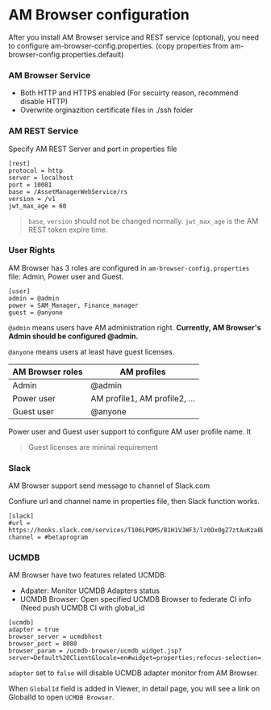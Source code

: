 # AM Browser configuration

After you install AM Browser service and REST service (optional), you need to configure am-browser-config.properties. (copy properties from am-browser-config.properties.default)

### AM Browser Service

- Both HTTP and HTTPS enabled (For secuirty reason, recommend disable HTTP)
- Overwrite orginazition certificate files in ./ssh folder

### AM REST Service

Specify AM REST Server and port in properties file

```
[rest]
protocol = http
server = localhost
port = 10081
base = /AssetManagerWebService/rs
version = /v1
jwt_max_age = 60
```

> `base`, `version` should not be changed normally. `jwt_max_age` is the AM REST token expire time.

### User Rights
AM Browser has 3 roles are configured in `am-browser-config.properties` file: Admin, Power user and Guest.

```
[user]
admin = @admin
power = SAM_Manager, Finance_manager
guest = @anyone
```

`@admin` means users have AM administration right.  **Currently, AM Browser's Admin should be configured @admin.**

`@anyone` means users at least have guest licenses.

AM Browser roles | AM profiles
---|---
Admin | @admin
Power user | AM profile1, AM profile2, ...
Guest user | @anyone

Power user and Guest user support to configure AM user profile name. It

> Guest licenses are mininal requirement

### Slack
AM Browser support send message to channel of Slack.com

Confiure url and channel name in properties file, then Slack function works.
```
[slack]
#url = https://hooks.slack.com/services/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
channel = #betaprogram
```

### UCMDB

AM Browser have two features related UCMDB:

- Adpater: Monitor UCMDB Adapters status
- UCMDB Browser: Open specified UCMDB Browser to federate CI info (Need push UCMDB CI with global_id

```
[ucmdb]
adapter = true
browser_server = ucmdbhost
browser_port = 8080
browser_param = /ucmdb-browser/ucmdb_widget.jsp?server=Default%20Client&locale=en#widget=properties;refocus-selection=
```

`adapter` set to `false` will disable UCMDB adapter monitor from AM Browser.

When `GlobalId` field is added in Viewer, in detail page, you will see a link on GlobalId to open `UCMDB Browser`.